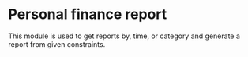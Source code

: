 # Personal finance report

This module is used to get reports by, time, or category and generate a report from given constraints.

